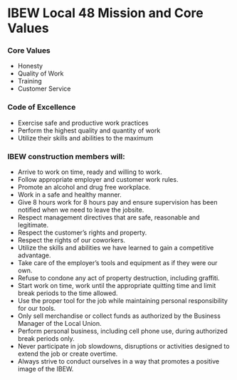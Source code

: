 # IBEW Local 48 Mission and Core Values

### Core Values
- Honesty
- Quality of Work
- Training
- Customer Service

### Code of Excellence
- Exercise safe and productive work practices
- Perform the highest quality and quantity of work
- Utilize their skills and abilities to the maximum

###  IBEW construction members will:

- Arrive to work on time, ready and willing to work. 
- Follow appropriate employer and customer work rules. 
- Promote an alcohol and drug free workplace. 
- Work in a safe and healthy manner. 
- Give 8 hours work for 8 hours pay and ensure supervision has been notified when we need to leave the jobsite. 
- Respect management directives that are safe, reasonable and legitimate. 
- Respect the customer’s rights and property. 
- Respect the rights of our coworkers. 
- Utilize the skills and abilities we have learned to gain a competitive advantage. 
- Take care of the employer’s tools and equipment as if they were our own. 
- Refuse to condone any act of property destruction, including graffiti. 
- Start work on time, work until the appropriate quitting time and limit break periods to the time allowed. 
- Use the proper tool for the job while maintaining personal responsibility for our tools. 
- Only sell merchandise or collect funds as authorized by the Business Manager of the Local Union. 
- Perform personal business, including cell phone use, during authorized break periods only. 
- Never participate in job slowdowns, disruptions or activities designed to extend the job or create overtime. 
- Always strive to conduct ourselves in a way that promotes a positive image of the IBEW.
